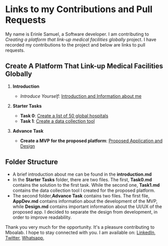 # Links to my Contributions and Pull Requests

My name is Erinle Samuel, a Software developer. I am contributing to _Creating a platform that link-up medical facilities globally_ project. I have recorded my contributions to the project and below are links to pull requests.

## Create A Platform That Link-up Medical Facilities Globally

1. **Introduction**

   - _Introduce Yourself:_ [Introduction and Information about me](https://github.com/Mboalab/Outreachy_May_2023-August_2023-Internships/pull/77)

2. **Starter Tasks**

   - **Task 0**: [Create a list of 50 global hospitals](https://github.com/Mboalab/Outreachy_May_2023-August_2023-Internships/pull/86)
   - **Task 1**: [Create a data collection tool](https://github.com/Mboalab/Outreachy_May_2023-August_2023-Internships/pull/158)

3. **Advance Task**
   - **Create a MVP for the proposed platform**: [Proposed Application and Design](https://github.com/Mboalab/Outreachy_May_2023-August_2023-Internships/pull/227)


## Folder Structure
- A brief introduction about me can be found in the __introduction.md__
- In the __Starter Tasks__ folder, there are two files. The first, __Task0.md__ contains the solution to the first task. While the second one, __Task1.md__ contains the data collection tool I created for the proposed platform.
- The second folder,__Advance Task__ contains two files. The first file, __AppDev.md__ contains information about the development of the MVP, while __Design.md__ contains important information about the UI/UX of the proposed app. I decided to separate the design from development, in order to improve readability. 


Thank you very much for the opportunity. It's a pleasure contributing to Mboalab. I hope to stay connected with you. I am available on:
[LinkedIn](https://www.linkedin.com/in/erinle-samuel/), [Twitter](https://twitter.com/erinle_sam), [Whatsapp](https://wa.me/2348158842213),
